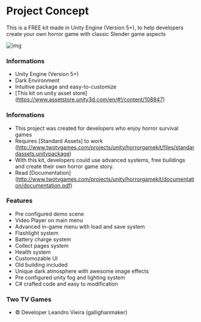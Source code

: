 # Project Concept #

This is a FREE kit made in Unity Engine (Version 5+), to help developers create your own horror game with classic Slender game aspects 

![img](https://i.imgur.com/Nu3RNYV.png)

### Informations ###

* Unity Engine (Version 5+)
* Dark Environment
* Intuitive package and easy-to-customize
* [This kit on unity asset store] (https://www.assetstore.unity3d.com/en/#!/content/108847)

### Informations ###

* This project was created for developers who enjoy horror survival games
* Requires [Standard Assets] to work (http://www.twotvgames.com/projects/unity/horrorgamekit/files/standardassets.unitypackage)
* With this kit, developers could use advanced systems, free buildings and create their own horror game story.
* Read [Documentation] (http://www.twotvgames.com/projects/unity/horrorgamekit/documentation/documentation.pdf)

### Features ###

* Pre configured demo scene
* Video Player on main menu
* Advanced in-game menu with load and save system
* Flashlight system
* Battery charge system
* Collect pages system
* Health system
* Customozable UI
* Old building included
* Unique dark atmosphere with awesome image effects
* Pre configured unity fog and lighting system
* C# crafted code and easy to modification

### Two TV Games ###

* :copyright: Developer Leandro Vieira (gallighanmaker)
